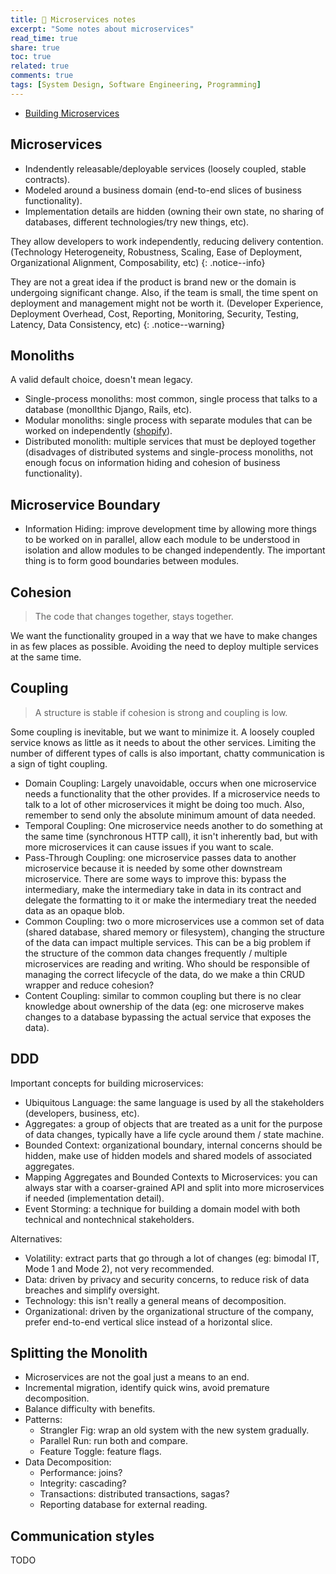 ```yaml
---
title: 📝 Microservices notes
excerpt: "Some notes about microservices"
read_time: true
share: true
toc: true
related: true
comments: true
tags: [System Design, Software Engineering, Programming]
---
```


- [Building Microservices](https://www.oreilly.com/library/view/building-microservices-2nd/9781492034018/)

## Microservices

- Indendently releasable/deployable services (loosely coupled, stable contracts).
- Modeled around a business domain (end-to-end slices of business functionality).
- Implementation details are hidden (owning their own state, no sharing of databases, different technologies/try new things, etc).

They allow developers to work independently, reducing delivery contention.
(Technology Heterogeneity, Robustness, Scaling, Ease of Deployment, Organizational Alignment, Composability, etc)
{: .notice--info}

They are not a great idea if the product is brand new or the domain is undergoing significant change.
Also, if the team is small, the time spent on deployment and management might not be worth it.
(Developer Experience, Deployment Overhead, Cost, Reporting, Monitoring, Security, Testing, Latency, Data Consistency, etc)
{: .notice--warning}

## Monoliths

A valid default choice, doesn't mean legacy.

- Single-process monoliths: most common, single process that talks to a database (monolIthic Django, Rails, etc).
- Modular monoliths: single process with separate modules that can be worked on independently ([shopify](https://www.youtube.com/watch?v=ISYKx8sa53g)).
- Distributed monolith: multiple services that must be deployed together (disadvages of distributed systems and single-process monoliths,
  not enough focus on information hiding and cohesion of business functionality).

## Microservice Boundary

- Information Hiding: improve development time by allowing more things to be worked on in parallel,
  allow each module to be understood in isolation and allow modules to be changed independently. The
  important thing is to form good boundaries between modules.

## Cohesion

> The code that changes together, stays together.

We want the functionality grouped in a way that we have to make changes in as few places as possible.
Avoiding the need to deploy multiple services at the same time.

## Coupling

> A structure is stable if cohesion is strong and coupling is low.

Some coupling is inevitable, but we want to minimize it.
A loosely coupled service knows as little as it needs to about the other services.
Limiting the number of different types of calls is also important, chatty communication is a sign of tight coupling.

- Domain Coupling: Largely unavoidable, occurs when one microservice needs a functionality that the other provides.
  If a microservice needs to talk to a lot of other microservices it might be doing too much.
  Also, remember to send only the absolute minimum amount of data needed.
- Temporal Coupling: One microservice needs another to do something at the same time (synchronous HTTP call),
  it isn't inherently bad, but with more microservices it can cause issues if you want to scale.
- Pass-Through Coupling: one microservice passes data to another microservice because it is needed by some other downstream microservice.
  There are some ways to improve this: bypass the intermediary, make the intermediary take in data in its contract and delegate the formatting to it
  or make the intermediary treat the needed data as an opaque blob.
- Common Coupling: two o more microservices use a common set of data (shared database, shared memory or filesystem),
  changing the structure of the data can impact multiple services.
  This can be a big problem if the structure of the common data changes frequently / multiple microservices are reading and writing.
  Who should be responsible of managing the correct lifecycle of the data, do we make a thin CRUD wrapper and reduce cohesion?
- Content Coupling: similar to common coupling but there is no clear knowledge about ownership of the data (eg: one microserve makes changes to a database bypassing the actual service that exposes the data).

## DDD

Important concepts for building microservices:

- Ubiquitous Language: the same language is used by all the stakeholders (developers, business, etc).
- Aggregates: a group of objects that are treated as a unit for the purpose of data changes, typically have a life cycle around them / state machine.
- Bounded Context: organizational boundary, internal concerns should be hidden, make use of hidden models and shared models of associated aggregates.
- Mapping Aggregates and Bounded Contexts to Microservices: you can always star with a coarser-grained API and split into more microservices if needed (implementation detail).
- Event Storming: a technique for building a domain model with both technical and nontechnical stakeholders.

Alternatives:

- Volatility: extract parts that go through a lot of changes (eg: bimodal IT, Mode 1 and Mode 2), not very recommended.
- Data: driven by privacy and security concerns, to reduce risk of data breaches and simplify oversight.
- Technology: this isn't really a general means of decomposition.
- Organizational: driven by the organizational structure of the company, prefer end-to-end vertical slice instead of a horizontal slice.

## Splitting the Monolith

- Microservices are not the goal just a means to an end.
- Incremental migration, identify quick wins, avoid premature decomposition.
- Balance difficulty with benefits.
- Patterns:
  - Strangler Fig: wrap an old system with the new system gradually.
  - Parallel Run: run both and compare.
  - Feature Toggle: feature flags.
- Data Decomposition:
  - Performance: joins?
  - Integrity: cascading?
  - Transactions: distributed transactions, sagas?
  - Reporting database for external reading.

## Communication styles

TODO
